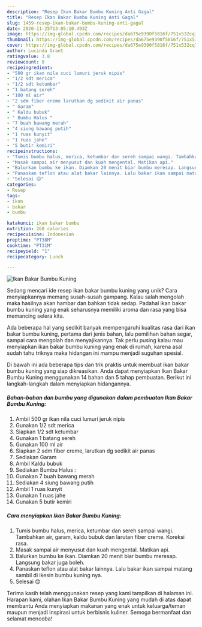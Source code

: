```yaml
---
description: "Resep Ikan Bakar Bumbu Kuning Anti Gagal"
title: "Resep Ikan Bakar Bumbu Kuning Anti Gagal"
slug: 1459-resep-ikan-bakar-bumbu-kuning-anti-gagal
date: 2020-11-25T13:05:10.493Z
image: https://img-global.cpcdn.com/recipes/da675e9390f5816f/751x532cq70/ikan-bakar-bumbu-kuning-foto-resep-utama.jpg
thumbnail: https://img-global.cpcdn.com/recipes/da675e9390f5816f/751x532cq70/ikan-bakar-bumbu-kuning-foto-resep-utama.jpg
cover: https://img-global.cpcdn.com/recipes/da675e9390f5816f/751x532cq70/ikan-bakar-bumbu-kuning-foto-resep-utama.jpg
author: Lucinda Grant
ratingvalue: 3.8
reviewcount: 8
recipeingredient:
- "500 gr ikan nila cuci lumuri jeruk nipis"
- "1/2 sdt merica"
- "1/2 sdt ketumbar"
- "1 batang sereh"
- "100 ml air"
- "2 sdm fiber creme larutkan dg sedikit air panas"
- " Garam"
- " Kaldu bubuk"
- " Bumbu Halus "
- "7 buah bawang merah"
- "4 siung bawang putih"
- "1 ruas kunyit"
- "1 ruas jahe"
- "5 butir kemiri"
recipeinstructions:
- "Tumis bumbu halus, merica, ketumbar dan sereh sampai wangi. Tambahkan air, garam, kaldu bubuk dan larutan fiber creme. Koreksi rasa."
- "Masak sampai air menyusut dan kuah mengental. Matikan api."
- "Balurkan bumbu ke ikan. Diamkan 20 menit biar bumbu meresap. Langsung bakar juga boleh."
- "Panaskan teflon atau alat bakar lainnya. Lalu bakar ikan sampai matang sambil di ikesin bumbu kuning nya."
- "Selesai 😊"
categories:
- Resep
tags:
- ikan
- bakar
- bumbu

katakunci: ikan bakar bumbu 
nutrition: 268 calories
recipecuisine: Indonesian
preptime: "PT38M"
cooktime: "PT31M"
recipeyield: "1"
recipecategory: Lunch

---
```



![Ikan Bakar Bumbu Kuning](https://img-global.cpcdn.com/recipes/da675e9390f5816f/751x532cq70/ikan-bakar-bumbu-kuning-foto-resep-utama.jpg)

Sedang mencari ide resep ikan bakar bumbu kuning yang unik? Cara menyiapkannya memang susah-susah gampang. Kalau salah mengolah maka hasilnya akan hambar dan bahkan tidak sedap. Padahal ikan bakar bumbu kuning yang enak seharusnya memiliki aroma dan rasa yang bisa memancing selera kita.

Ada beberapa hal yang sedikit banyak mempengaruhi kualitas rasa dari ikan bakar bumbu kuning, pertama dari jenis bahan, lalu pemilihan bahan segar, sampai cara mengolah dan menyajikannya. Tak perlu pusing kalau mau menyiapkan ikan bakar bumbu kuning yang enak di rumah, karena asal sudah tahu triknya maka hidangan ini mampu menjadi suguhan spesial.




Di bawah ini ada beberapa tips dan trik praktis untuk membuat ikan bakar bumbu kuning yang siap dikreasikan. Anda dapat menyiapkan Ikan Bakar Bumbu Kuning menggunakan 14 bahan dan 5 tahap pembuatan. Berikut ini langkah-langkah dalam menyiapkan hidangannya.

<!--inarticleads1-->

##### Bahan-bahan dan bumbu yang digunakan dalam pembuatan Ikan Bakar Bumbu Kuning:

1. Ambil 500 gr ikan nila cuci lumuri jeruk nipis
1. Gunakan 1/2 sdt merica
1. Siapkan 1/2 sdt ketumbar
1. Gunakan 1 batang sereh
1. Gunakan 100 ml air
1. Siapkan 2 sdm fiber creme, larutkan dg sedikit air panas
1. Sediakan  Garam
1. Ambil  Kaldu bubuk
1. Sediakan  Bumbu Halus :
1. Gunakan 7 buah bawang merah
1. Sediakan 4 siung bawang putih
1. Ambil 1 ruas kunyit
1. Gunakan 1 ruas jahe
1. Gunakan 5 butir kemiri




<!--inarticleads2-->

##### Cara menyiapkan Ikan Bakar Bumbu Kuning:

1. Tumis bumbu halus, merica, ketumbar dan sereh sampai wangi. Tambahkan air, garam, kaldu bubuk dan larutan fiber creme. Koreksi rasa.
1. Masak sampai air menyusut dan kuah mengental. Matikan api.
1. Balurkan bumbu ke ikan. Diamkan 20 menit biar bumbu meresap. Langsung bakar juga boleh.
1. Panaskan teflon atau alat bakar lainnya. Lalu bakar ikan sampai matang sambil di ikesin bumbu kuning nya.
1. Selesai 😊




Terima kasih telah menggunakan resep yang kami tampilkan di halaman ini. Harapan kami, olahan Ikan Bakar Bumbu Kuning yang mudah di atas dapat membantu Anda menyiapkan makanan yang enak untuk keluarga/teman maupun menjadi inspirasi untuk berbisnis kuliner. Semoga bermanfaat dan selamat mencoba!
